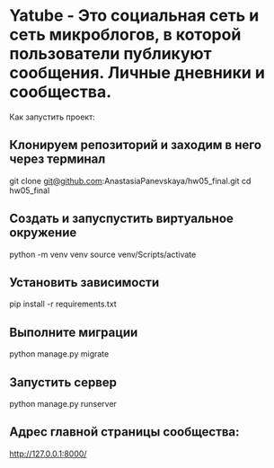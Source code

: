 # Yatube - Это социальная сеть и сеть микроблогов, в которой пользователи публикуют сообщения. Личные дневники и сообщества.

Как запустить проект:

## Клонируем репозиторий и заходим в него через терминал
git clone git@github.com:AnastasiaPanevskaya/hw05_final.git
cd hw05_final

## Создать и запуспустить виртуальное окружение
python -m venv venv
source venv/Scripts/activate

## Установить зависимости 
pip install -r requirements.txt

## Выполните миграции
python manage.py migrate

## Запустить сервер 

python manage.py runserver

## Адрес главной страницы сообщества:
http://127.0.0.1:8000/


